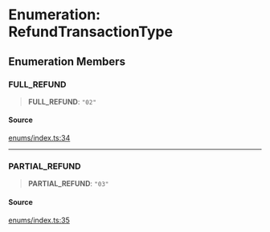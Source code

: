 # Enumeration: RefundTransactionType

## Enumeration Members

### FULL\_REFUND

> **FULL\_REFUND**: `"02"`

#### Source

[enums/index.ts:34](https://github.com/lehuygiang28/vnpay/blob/ffb3f1a6e2e5cee6cec7ba4f806a92950f9f7872/src/enums/index.ts#L34)

***

### PARTIAL\_REFUND

> **PARTIAL\_REFUND**: `"03"`

#### Source

[enums/index.ts:35](https://github.com/lehuygiang28/vnpay/blob/ffb3f1a6e2e5cee6cec7ba4f806a92950f9f7872/src/enums/index.ts#L35)

